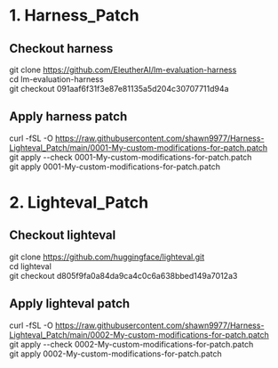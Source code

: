 # 1. Harness_Patch  
## Checkout harness  
git clone https://github.com/EleutherAI/lm-evaluation-harness  
cd lm-evaluation-harness  
git checkout 091aaf6f31f3e87e81135a5d204c30707711d94a  
## Apply harness patch  
curl -fSL -O https://raw.githubusercontent.com/shawn9977/Harness-Lighteval_Patch/main/0001-My-custom-modifications-for-patch.patch  
git apply --check 0001-My-custom-modifications-for-patch.patch  
git apply 0001-My-custom-modifications-for-patch.patch  



  

# 2. Lighteval_Patch  
## Checkout lighteval  
git clone https://github.com/huggingface/lighteval.git  
cd lighteval  
git checkout d805f9fa0a84da9ca4c0c6a638bbed149a7012a3  
## Apply lighteval patch  
curl -fSL -O https://raw.githubusercontent.com/shawn9977/Harness-Lighteval_Patch/main/0002-My-custom-modifications-for-patch.patch    
git apply --check 0002-My-custom-modifications-for-patch.patch      
git apply 0002-My-custom-modifications-for-patch.patch      
